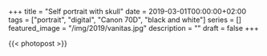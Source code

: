 +++
title =  "Self portrait with skull"
date = 2019-03-01T00:00:00+02:00
tags = ["portrait", "digital", "Canon 70D", "black and white"]
series = []
featured_image = "/img/2019/vanitas.jpg"
description = ""
draft = false
+++

{{< photopost >}}